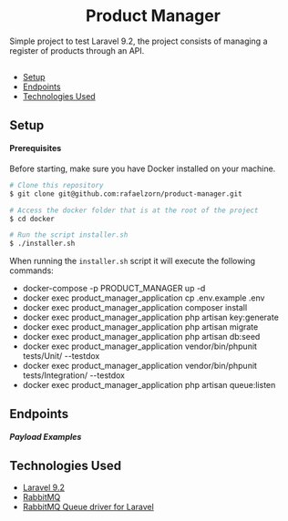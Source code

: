 <h1 align="center">Product Manager</h1>

Simple project to test Laravel 9.2, the project consists of managing a register of products through an API.

##

* [Setup](#setup)
* [Endpoints](#endpoints)
* [Technologies Used](#technologies-used)

## Setup

#### Prerequisites

Before starting, make sure you have Docker installed on your machine.

```bash
# Clone this repository
$ git clone git@github.com:rafaelzorn/product-manager.git

# Access the docker folder that is at the root of the project
$ cd docker

# Run the script installer.sh
$ ./installer.sh
```

When running the ``installer.sh`` script it will execute the following commands:

- docker-compose -p PRODUCT_MANAGER up -d
- docker exec product_manager_application cp .env.example .env
- docker exec product_manager_application composer install
- docker exec product_manager_application php artisan key:generate
- docker exec product_manager_application php artisan migrate
- docker exec product_manager_application php artisan db:seed
- docker exec product_manager_application vendor/bin/phpunit tests/Unit/ --testdox
- docker exec product_manager_application vendor/bin/phpunit tests/Integration/ --testdox
- docker exec product_manager_application php artisan queue:listen

## Endpoints

##### Payload Examples

## Technologies Used

- [Laravel 9.2](https://laravel.com/)
- [RabbitMQ](https://www.rabbitmq.com/)
- [RabbitMQ Queue driver for Laravel](https://github.com/vyuldashev/laravel-queue-rabbitmq)
